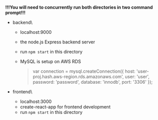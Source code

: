 **!!!You will need to concurrently run both directories in two command prompt!!!**

- backend\

  - localhost:9000

  - the node.js Express backend server 

  - run `npm start` in this directory

  - MySQL is setup on AWS RDS

    > var connection = mysql.createConnection({
    >     host: 'user-proj.hash.aws-region.rds.amazonaws.com',
    >     user: 'user',
    >     password: 'password',
    >     database: 'innodb',
    >     port: '3306'
    >   });

- frontend\

  - localhost:3000
  - create-react-app for frontend development
  - run `npm start` in this directory